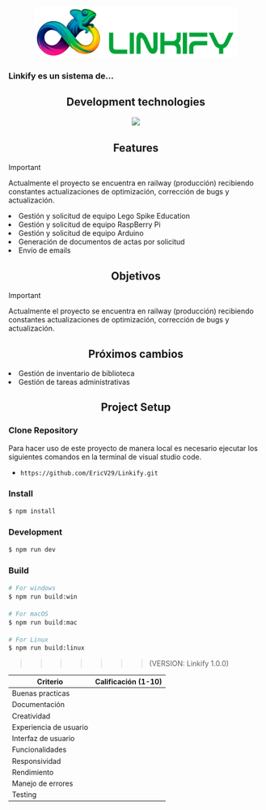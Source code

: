 <p align="center">
  <img width="400px" src="/src/renderer/src/images/linkilogo.png" alt="LogotipoLinkifiy"/>
</p>

### Linkify es un sistema de...

<h2 align="center">Development technologies</h2>

<p align="center">
  <a href="https://skillicons.dev">
    <img src="https://skillicons.dev/icons?i=nodejs,electron,react,typescript,html,css,tailwind,mysql,npm,vscode" />
  </a>
</p>

<h2 align="center">Features</h2>

> [!IMPORTANT]
> Actualmente el proyecto se encuentra en railway (producción) recibiendo constantes actualizaciones de optimización, corrección de bugs y actualización.

<li>Gestión y solicitud de equipo Lego Spike Education</li>
<li>Gestión y solicitud de equipo RaspBerry Pi</li>
<li>Gestión y solicitud de equipo Arduino</li>
<li>Generación de documentos de actas por solicitud</li>
<li>Envío de emails </li>

<h2 align="center">Objetivos</h2>

> [!IMPORTANT]
> Actualmente el proyecto se encuentra en railway (producción) recibiendo constantes actualizaciones de optimización, corrección de bugs y actualización.

<h2 align="center">Próximos cambios</h2>

<li>Gestión de inventario de biblioteca</li>
<li>Gestión de tareas administrativas</li>


<h2 align="center">Project Setup</h2>

### Clone Repository
<p>Para hacer uso de este proyecto de manera local es necesario ejecutar los siguientes comandos en la terminal de visual studio code.</p>

- `https://github.com/EricV29/Linkify.git`

### Install

```bash
$ npm install
```

### Development

```bash
$ npm run dev
```

### Build

```bash
# For windows
$ npm run build:win

# For macOS
$ npm run build:mac

# For Linux
$ npm run build:linux
```

> > > > > > > (VERSION: Linkify 1.0.0)


| Criterio                      | Calificación (1-10) | 
| ---------------               | ------------------- | 
| Buenas practicas              |                     | 
| Documentación                 |                     |
| Creatividad                   |                     | 
| Experiencia de usuario        |                     |
| Interfaz de usuario           |                     |
| Funcionalidades               |                     |
| Responsividad                 |                     |
| Rendimiento                   |                     |
| Manejo de errores             |                     |
| Testing                       |                     |
